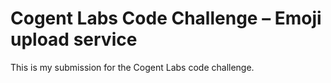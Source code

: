 # Cogent Labs Code Challenge – Emoji upload service

This is my submission for the Cogent Labs code challenge. 